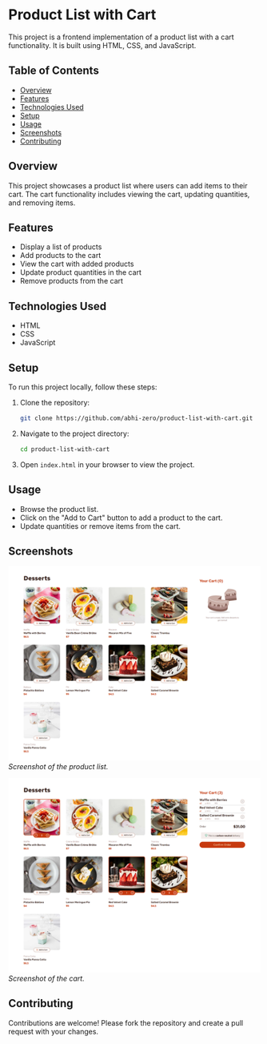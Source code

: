 # Product List with Cart

This project is a frontend implementation of a product list with a cart functionality. It is built using HTML, CSS, and JavaScript.

## Table of Contents

- [Overview](#overview)
- [Features](#features)
- [Technologies Used](#technologies-used)
- [Setup](#setup)
- [Usage](#usage)
- [Screenshots](#screenshots)
- [Contributing](#contributing)

## Overview

This project showcases a product list where users can add items to their cart. The cart functionality includes viewing the cart, updating quantities, and removing items.

## Features

- Display a list of products
- Add products to the cart
- View the cart with added products
- Update product quantities in the cart
- Remove products from the cart

## Technologies Used

- HTML
- CSS
- JavaScript

## Setup

To run this project locally, follow these steps:

1. Clone the repository:
    ```sh
    git clone https://github.com/abhi-zero/product-list-with-cart.git
    ```
2. Navigate to the project directory:
    ```sh
    cd product-list-with-cart
    ```
3. Open `index.html` in your browser to view the project.

## Usage

- Browse the product list.
- Click on the "Add to Cart" button to add a product to the cart.
- Update quantities or remove items from the cart.

## Screenshots

![Product List](./assets/screenshots/product-list.png)
*Screenshot of the product list.*

![Cart](./assets/screenshots/cart-list.png)
*Screenshot of the cart.*

## Contributing

Contributions are welcome! Please fork the repository and create a pull request with your changes.
